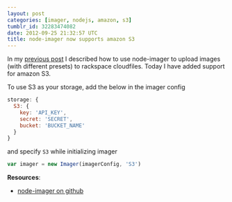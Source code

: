 ```yaml
---
layout: post
categories: [imager, nodejs, amazon, s3]
tumblr_id: 32283474082
date: 2012-09-25 21:32:57 UTC
title: node-imager now supports amazon S3
---
```


In my [previous post](http://madhums.me/2012/09/26/node-imager-now-supports-amazon-s3/) I described how to use node-imager to upload images (with different presets) to rackspace cloudfiles. Today I have added support for amazon S3. 

To use S3 as your storage, add the below in the imager config

```js
storage: {
  S3: {
    key: 'API_KEY',
    secret: 'SECRET',
    bucket: 'BUCKET_NAME'
  }
}
```

and specify `S3` while initializing imager

```js
var imager = new Imager(imagerConfig, 'S3')
```

**Resources**:

* [node-imager on github](https://github.com/madhums/node-imager)
